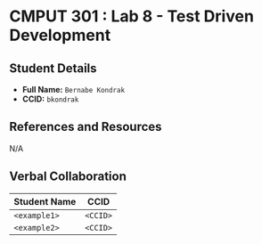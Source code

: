 # CMPUT 301 : Lab 8 - Test Driven Development

## Student Details

- **Full Name:** `Bernabe Kondrak`
- **CCID:** `bkondrak`

## References and Resources

<!-- List any resources used here, or simply put `N/A` if not applicable. -->
N/A

## Verbal Collaboration

| Student Name | CCID     |
| ------------ | -------- |
| `<example1>` | `<CCID>` |
| `<example2>` | `<CCID>` |
